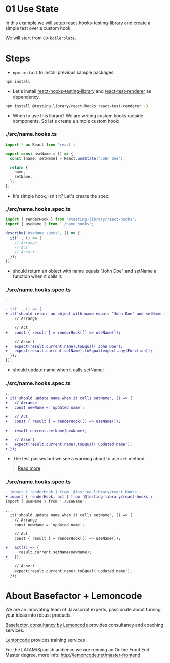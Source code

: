 # 01 Use State

In this example we will setup react-hooks-testing-library and create a simple test over a custom hook.

We will start from `00-boilerplate`.

# Steps

- `npm install` to install previous sample packages:

```bash
npm install
```

- Let's install [react-hooks-testing-library](https://github.com/testing-library/react-hooks-testing-library) and [react-test-renderer](https://www.npmjs.com/package/react-test-renderer) as dependency.

```bash
npm install @testing-library/react-hooks react-test-renderer -D
```

- When to use this library? We are writing custom hooks outside components. So let's create a simple custom hook:

### ./src/name.hooks.ts

```javascript
import * as React from 'react';

export const useName = () => {
  const [name, setName] = React.useState('John Doe');

  return {
    name,
    setName,
  };
};
```

- It's simple hook, isn't it? Let's create the spec:

### ./src/name.hooks.spec.ts

```javascript
import { renderHook } from '@testing-library/react-hooks';
import { useName } from './name.hooks';

describe('useName specs', () => {
  it('', () => {
    // Arrange
    // Act
    // Assert
  });
});
```

- should return an object with name equals "John Doe" and setName a function when it calls it:

### ./src/name.hooks.spec.ts

```diff
...

- it('', () => {
+ it('should return an object with name equals "John Doe" and setName a function when it calls it', () => {
    // Arrange

    // Act
+   const { result } = renderHook(() => useName());

    // Assert
+   expect(result.current.name).toEqual('John Doe');
+   expect(result.current.setName).toEqual(expect.any(Function));
  });
});

```

- should update name when it calls setName:

### ./src/name.hooks.spec.ts

```diff
...
+ it('should update name when it calls setName', () => {
+   // Arrange
+   const newName = 'updated name';

+   // Act
+   const { result } = renderHook(() => useName());

+   result.current.setName(newName);

+   // Assert
+   expect(result.current.name).toEqual('updated name');
+ });

```

- The test passes but we see a warning about to use `act` method.

> [Read more](https://reactjs.org/docs/test-utils.html#act)

### ./src/name.hooks.spec.ts

```diff
- import { renderHook } from '@testing-library/react-hooks';
+ import { renderHook, act } from '@testing-library/react-hooks';
import { useName } from './useName';

...
  it('should update name when it calls setName', () => {
    // Arrange
    const newName = 'updated name';

    // Act
    const { result } = renderHook(() => useName());

+   act(() => {
      result.current.setName(newName);
+   });

    // Assert
    expect(result.current.name).toEqual('updated name');
  });

```

# About Basefactor + Lemoncode

We are an innovating team of Javascript experts, passionate about turning your ideas into robust products.

[Basefactor, consultancy by Lemoncode](http://www.basefactor.com) provides consultancy and coaching services.

[Lemoncode](http://lemoncode.net/services/en/#en-home) provides training services.

For the LATAM/Spanish audience we are running an Online Front End Master degree, more info: http://lemoncode.net/master-frontend
